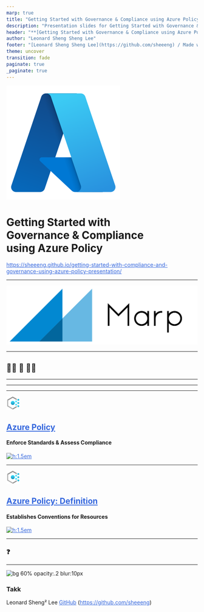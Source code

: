 ```yaml
---
marp: true
title: "Getting Started with Governance & Compliance using Azure Policy"
description: "Presentation slides for Getting Started with Governance & Compliance using Azure Policy"
header: "**[Getting Started with Governance & Compliance using Azure Policy](https://sheeeng.github.io/getting-started-with-compliance-and-governance-using-azure-policy-presentation/)**"
author: "Leonard Sheng Sheng Lee"
footer: "[Leonard Sheng Sheng Lee](https://github.com/sheeeng) / Made with [Marp](https://marp.app/)"
theme: uncover
transition: fade
paginate: true
_paginate: true
---
```


<!-- https://github.com/yhatt/marp-cli-example/blob/master/PITCHME.md -->
<!-- https://github.com/yhatt/marp-cli-example/blob/8d8896dfcb7dc1c2e33a7ee825fa640df2fccf5d/PITCHME.md -->
<!--https://raw.githubusercontent.com/yhatt/marp-cli-example/master/PITCHME.md-->
<!--https://raw.githubusercontent.com/yhatt/marp-cli-example/master/PITCHME.md-->
<!--https://raw.githubusercontent.com/yhatt/marp-cli-example/8d8896dfcb7dc1c2e33a7ee825fa640df2fccf5d/PITCHME.md-->

<!-- ![bg opacity](./assets/gradient.jpg) -->

![bg opacity:.2 blur:5px 50%](./assets/icons/Microsoft_Azure.svg)

# <!--fit--> Getting Started with <br/> Governance & Compliance <br/>using Azure Policy

https://sheeeng.github.io/getting-started-with-compliance-and-governance-using-azure-policy-presentation/

<style scoped>a { color: #36d; }</style>

<!--
Some speaker notes here that might be useful.
-->

---

![Marp bg 60%](https://raw.githubusercontent.com/marp-team/marp/master/marp.png)

---

## <!--fit--> :raising_hand_man: :raising_hand: :raising_hand_woman:

---

<!--
TODO: Recapitulate DevOps, SRE, Platform, Governance
-->

---

<!--
TODO: Governance Engineering
-->

---

![bg right 40%](./assets/icons/10316-icon-service-Policy.svg)

## **[Azure Policy](https://learn.microsoft.com/en-us/azure/governance/policy/overview)**

#### Enforce Standards & Assess Compliance

[![h:1.5em](https://img.shields.io/badge/-Azure%20Policy%20Glossary-darkgreen?style=for-the-badge&logo=none)](https://learn.microsoft.com/en-us/azure/governance/policy/policy-glossary)

<!--
Some speaker notes here that might be useful.

A service that enables users to govern Azure resources by enforcing organizational standards and assessing compliance at scale.

Common use cases for Azure Policy include implementing governance for resource consistency, regulatory compliance, security, cost, and management. Policy definitions for these common use cases are already available in your Azure environment as built-ins to help you get started.
-->

<!--
Resources:
- https://learn.microsoft.com/en-us/azure/governance/policy/overview
- https://learn.microsoft.com/en-us/azure/architecture/icons/
- https://arch-center.azureedge.net/icons/Azure_Public_Service_Icons_V17.zip
-->

---

![bg right 40%](./assets/icons/10316-icon-service-Policy.svg)

## **[Azure Policy: Definition](https://learn.microsoft.com/en-us/azure/governance/policy/overview)**

#### Establishes Conventions for Resources

[![h:1.5em](https://img.shields.io/badge/Azure%20Policy%20Definition-blue?style=for-the-badge&logo=none)](https://learn.microsoft.com/en-us/azure/governance/policy/concepts/definition-structure)

<!--
Some speaker notes here that might be useful.
-->

---

### <!--fit--> :question:

---

![bg 60% opacity:.2 blur:10px](https://avatars1.githubusercontent.com/u/305414?v=4)

<!--
Some speaker notes here that might be useful.
-->

### Takk

Leonard Sheng² Lee
[GitHub](https://github.com/sheeeng) (https://github.com/sheeeng)

<!--
Some speaker notes here that might be useful.
-->
